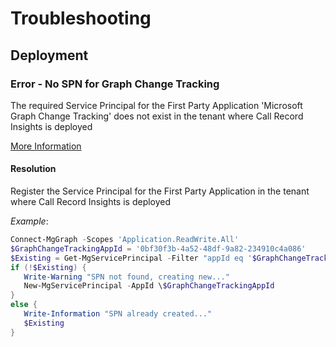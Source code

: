 # Troubleshooting

## Deployment

### Error - No SPN for Graph Change Tracking
The required Service Principal for the First Party Application 'Microsoft Graph Change Tracking' does not exist in the tenant where Call Record Insights is deployed

[More Information](https://learn.microsoft.com/en-us/graph/change-notifications-delivery-event-hubs#what-if-the-microsoft-graph-change-tracking-application-is-missing)

#### Resolution
Register the Service Principal for the First Party Application in the tenant where Call Record Insights is deployed

*Example*:
```powershell
Connect-MgGraph -Scopes 'Application.ReadWrite.All'
$GraphChangeTrackingAppId = '0bf30f3b-4a52-48df-9a82-234910c4a086'
$Existing = Get-MgServicePrincipal -Filter "appId eq '$GraphChangeTrackingAppId'" -ErrorAction SilentlyContinue
if (!$Existing) {
   Write-Warning "SPN not found, creating new..."
   New-MgServicePrincipal -AppId \$GraphChangeTrackingAppId
}
else {
   Write-Information "SPN already created..."
   $Existing
}
```
